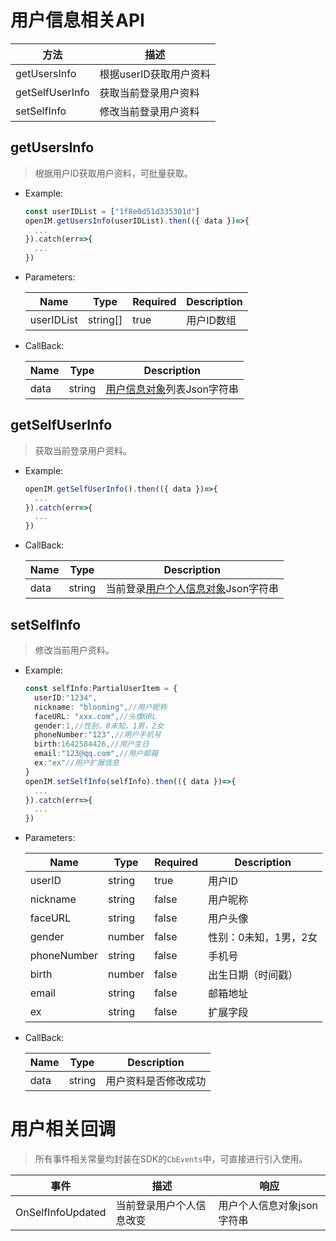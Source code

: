 # 用户信息相关API

| 方法            | 描述                   |
| --------------- | ---------------------- |
| getUsersInfo    | 根据userID获取用户资料 |
| getSelfUserInfo | 获取当前登录用户资料   |
| setSelfInfo     | 修改当前登录用户资料   |



## getUsersInfo

> 根据用户ID获取用户资料，可批量获取。

- Example:

  ```js
  const userIDList = ["1f8e0d51d335301d"]
  openIM.getUsersInfo(userIDList).then(({ data })=>{
    ...
  }).catch(err=>{
    ...
  })
  ```

- Parameters:

  | Name       | Type     | Required | Description |
  | ---------- | -------- | -------- | ----------- |
  | userIDList | string[] | true     | 用户ID数组  |


- CallBack:

  | Name | Type   | Description                    |
  | ---- | ------ | ------------------------------ |
  | data | string | [用户信息对象]()列表Json字符串 |


## getSelfUserInfo

> 获取当前登录用户资料。

- Example:

  ```typescript
  openIM.getSelfUserInfo().then(({ data })=>{
    ...
  }).catch(err=>{
    ...
  })
  ```

- CallBack:

  | Name | Type   | Description                            |
  | ---- | ------ | -------------------------------------- |
  | data | string | 当前登录[用户个人信息对象]()Json字符串 |



## setSelfInfo

> 修改当前用户资料。

- Example:

  ```typescript
  const selfInfo:PartialUserItem = {
    userID:"1234",
    nickname: "blooming",//用户昵称
    faceURL: "xxx.com",//头像URL
    gender:1,//性别，0未知，1男，2女
    phoneNumber:"123",//用户手机号
    birth:1642584426,//用户生日
    email:"123@qq.com",//用户邮箱
    ex:"ex"//用户扩展信息
  }
  openIM.setSelfInfo(selfInfo).then(({ data })=>{
    ...
  }).catch(err=>{
    ...
  })
  ```

- Parameters:

  | Name        | Type   | Required | Description           |
  | ----------- | ------ | -------- | --------------------- |
  | userID      | string | true     | 用户ID                |
  | nickname    | string | false    | 用户昵称              |
  | faceURL     | string | false    | 用户头像              |
  | gender      | number | false    | 性别：0未知，1男，2女 |
  | phoneNumber | string | false    | 手机号                |
  | birth       | number | false    | 出生日期（时间戳）    |
  | email       | string | false    | 邮箱地址              |
  | ex          | string | false    | 扩展字段              |

- CallBack:

  | Name | Type   | Description          |
  | ---- | ------ | -------------------- |
  | data | string | 用户资料是否修改成功 |



# 用户相关回调

> 所有事件相关常量均封装在SDK的`CbEvents`中，可直接进行引入使用。

| 事件              | 描述                     | 响应                       |
| ----------------- | ------------------------ | -------------------------- |
| OnSelfInfoUpdated | 当前登录用户个人信息改变 | 用户个人信息对象json字符串 |
